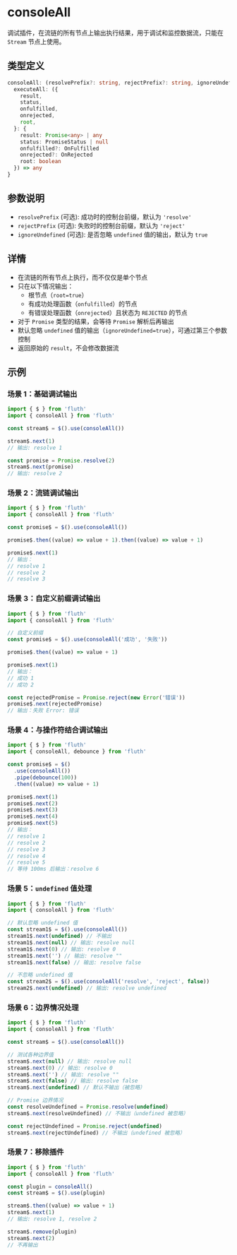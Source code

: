 # consoleAll

调试插件，在流链的所有节点上输出执行结果，用于调试和监控数据流，只能在 `Stream` 节点上使用。

## 类型定义

```typescript
consoleAll: (resolvePrefix?: string, rejectPrefix?: string, ignoreUndefined?: boolean) => {
  executeAll: ({
    result,
    status,
    onfulfilled,
    onrejected,
    root,
  }: {
    result: Promise<any> | any
    status: PromiseStatus | null
    onfulfilled?: OnFulfilled
    onrejected?: OnRejected
    root: boolean
  }) => any
}
```

## 参数说明

- `resolvePrefix` (可选): 成功时的控制台前缀，默认为 `'resolve'`
- `rejectPrefix` (可选): 失败时的控制台前缀，默认为 `'reject'`
- `ignoreUndefined` (可选): 是否忽略 `undefined` 值的输出，默认为 `true`

## 详情

- 在流链的所有节点上执行，而不仅仅是单个节点
- 只在以下情况输出：
  - 根节点（`root=true`）
  - 有成功处理函数（`onfulfilled`）的节点
  - 有错误处理函数（`onrejected`）且状态为 `REJECTED` 的节点
- 对于 `Promise` 类型的结果，会等待 `Promise` 解析后再输出
- 默认忽略 `undefined` 值的输出（`ignoreUndefined=true`），可通过第三个参数控制
- 返回原始的 `result`，不会修改数据流

## 示例

### 场景 1：基础调试输出

```typescript
import { $ } from 'fluth'
import { consoleAll } from 'fluth'

const stream$ = $().use(consoleAll())

stream$.next(1)
// 输出: resolve 1

const promise = Promise.resolve(2)
stream$.next(promise)
// 输出: resolve 2
```

### 场景 2：流链调试输出

```typescript
import { $ } from 'fluth'
import { consoleAll } from 'fluth'

const promise$ = $().use(consoleAll())

promise$.then((value) => value + 1).then((value) => value + 1)

promise$.next(1)
// 输出：
// resolve 1
// resolve 2
// resolve 3
```

### 场景 3：自定义前缀调试输出

```typescript
import { $ } from 'fluth'
import { consoleAll } from 'fluth'

// 自定义前缀
const promise$ = $().use(consoleAll('成功', '失败'))

promise$.then((value) => value + 1)

promise$.next(1)
// 输出：
// 成功 1
// 成功 2

const rejectedPromise = Promise.reject(new Error('错误'))
promise$.next(rejectedPromise)
// 输出：失败 Error: 错误
```

### 场景 4：与操作符结合调试输出

```typescript
import { $ } from 'fluth'
import { consoleAll, debounce } from 'fluth'

const promise$ = $()
  .use(consoleAll())
  .pipe(debounce(100))
  .then((value) => value + 1)

promise$.next(1)
promise$.next(2)
promise$.next(3)
promise$.next(4)
promise$.next(5)
// 输出：
// resolve 1
// resolve 2
// resolve 3
// resolve 4
// resolve 5
// 等待 100ms 后输出：resolve 6
```

### 场景 5：`undefined` 值处理

```typescript
import { $ } from 'fluth'
import { consoleAll } from 'fluth'

// 默认忽略 undefined 值
const stream1$ = $().use(consoleAll())
stream1$.next(undefined) // 不输出
stream1$.next(null) // 输出: resolve null
stream1$.next(0) // 输出: resolve 0
stream1$.next('') // 输出: resolve ""
stream1$.next(false) // 输出: resolve false

// 不忽略 undefined 值
const stream2$ = $().use(consoleAll('resolve', 'reject', false))
stream2$.next(undefined) // 输出: resolve undefined
```

### 场景 6：边界情况处理

```typescript
import { $ } from 'fluth'
import { consoleAll } from 'fluth'

const stream$ = $().use(consoleAll())

// 测试各种边界值
stream$.next(null) // 输出: resolve null
stream$.next(0) // 输出: resolve 0
stream$.next('') // 输出: resolve ""
stream$.next(false) // 输出: resolve false
stream$.next(undefined) // 默认不输出（被忽略）

// Promise 边界情况
const resolveUndefined = Promise.resolve(undefined)
stream$.next(resolveUndefined) // 不输出（undefined 被忽略）

const rejectUndefined = Promise.reject(undefined)
stream$.next(rejectUndefined) // 不输出（undefined 被忽略）
```

### 场景 7：移除插件

```typescript
import { $ } from 'fluth'
import { consoleAll } from 'fluth'

const plugin = consoleAll()
const stream$ = $().use(plugin)

stream$.then((value) => value + 1)
stream$.next(1)
// 输出: resolve 1, resolve 2

stream$.remove(plugin)
stream$.next(2)
// 不再输出
```
